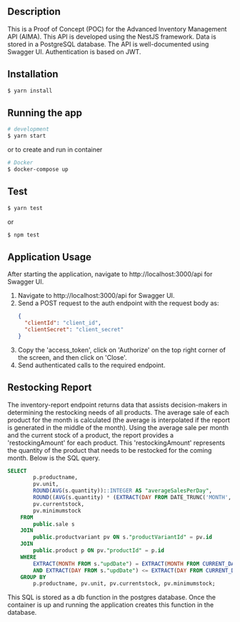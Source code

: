 ## Description

This is a Proof of Concept (POC) for the Advanced Inventory Management API (AIMA). This API is developed using the NestJS framework. Data is stored in a PostgreSQL database. The API is well-documented using Swagger UI. Authentication is based on JWT.

## Installation

```bash
$ yarn install
```

## Running the app

```bash
# development
$ yarn start
```
or to create and run in container
```bash
# Docker
$ docker-compose up
```

## Test

```bash
$ yarn test
```
or
```bash
$ npm test
```

## Application Usage

After starting the application, navigate to http://localhost:3000/api for Swagger UI. 

1. Navigate to http://localhost:3000/api for Swagger UI. 
2. Send a POST request to the auth endpoint with the request body as:
    ```json
    {
      "clientId": "client_id",
      "clientSecret": "client_secret"
    }
    ```
3. Copy the 'access_token', click on 'Authorize' on the top right corner of the screen, and then click on 'Close'.
4. Send authenticated calls to the required endpoint.

## Restocking Report

The inventory-report endpoint returns data that assists decision-makers in determining the restocking needs of all products. The average sale of each product for the month is calculated (the average is interpolated if the report is generated in the middle of the month). Using the average sale per month and the current stock of a product, the report provides a 'restockingAmount' for each product. This 'restockingAmount' represents the quantity of the product that needs to be restocked for the coming month. Below is the SQL query.
```sql
SELECT 
        p.productname,
        pv.unit,
        ROUND(AVG(s.quantity))::INTEGER AS "averageSalesPerDay",
        ROUND((AVG(s.quantity) * (EXTRACT(DAY FROM DATE_TRUNC('MONTH', CURRENT_DATE) + INTERVAL '1 MONTH' - INTERVAL '1 DAY') - EXTRACT(DAY FROM CURRENT_DATE))) - (pv.currentstock - SUM(s.quantity)))::INTEGER AS "restockingAmount",
        pv.currentstock,
        pv.minimumstock
    FROM 
        public.sale s
    JOIN 
        public.productvariant pv ON s."productVariantId" = pv.id
    JOIN 
        public.product p ON pv."productId" = p.id
    WHERE 
        EXTRACT(MONTH FROM s."updDate") = EXTRACT(MONTH FROM CURRENT_DATE)
        AND EXTRACT(DAY FROM s."updDate") <= EXTRACT(DAY FROM CURRENT_DATE)
    GROUP BY 
        p.productname, pv.unit, pv.currentstock, pv.minimumstock;
```

This SQL is stored as a db function in the postgres database. Once the container is up and running the application creates this function in the database.  

